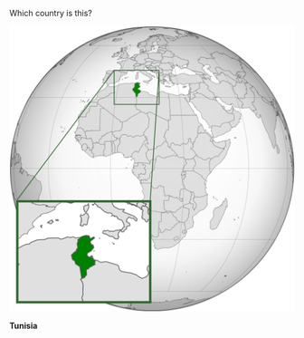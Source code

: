 Which country is this?

![Map of a country](images/Tunisia_location_(orthographic_projection).svg)
<!--question-->
**Tunisia**